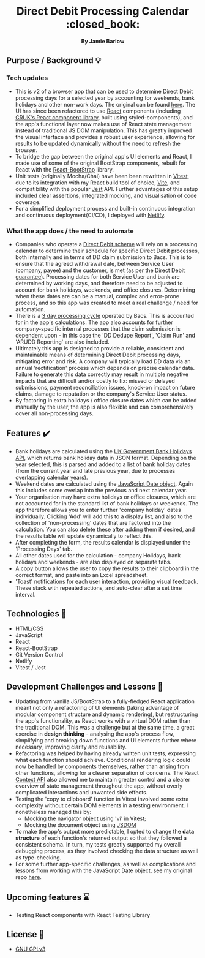 <div align="center">
  <h1>Direct Debit Processing Calendar :closed_book:</h1>
  <strong>By Jamie Barlow</strong>
</div>

## Purpose / Background :bulb:

### Tech updates
- This is v2 of a browser app that can be used to determine Direct Debit processing days for a selected year by accounting for weekends, bank holidays and other non-work days. The original can be found [here](https://github.com/JamieBarlow/weekend-bankhol). The UI has since been refactored to use [React](https://react.dev/) components (including [CRUK's React component library](https://www.npmjs.com/package/@cruk/cruk-react-components), built using styled-components), and the app's functional layer now makes use of React state management instead of traditional JS DOM manipulation. This has greatly improved the visual interface and provides a robust user experience, allowing for results to be updated dynamically without the need to refresh the browser.
- To bridge the gap between the original app's UI elements and React, I made use of some of the original BootStrap components, rebuilt for React with the [React-BootStrap](https://react-bootstrap.netlify.app/) library.
- Unit tests (originally Mocha/Chai) have been been rewritten in [Vitest](https://vitest.dev/), due to its integration with my React build tool of choice, [Vite](https://vitejs.dev/), and compatibility with the popular [Jest](https://jestjs.io/) API. Further advantages of this setup included clear assertions, integrated mocking, and visualisation of code coverage.
- For a simplified deployment process and built-in continuous integration and continuous deployment(CI/CD), I deployed with [Netlify](https://www.netlify.com).
### What the app does / the need to automate
- Companies who operate a [Direct Debit scheme](https://www.directdebit.co.uk/) will rely on a processing calendar to determine their schedule for specific Direct Debit processes, both internally and in terms of DD claim submission to Bacs. This is to ensure that the agreed withdrawal date, between Service User (company, payee) and the customer, is met (as per the [Direct Debit guarantee](https://www.directdebit.co.uk/direct-debit-explained/direct-debit-guarantee/)). Processing dates for both Service User and bank are determined by working days, and therefore need to be adjusted to account for bank holidays, weekends, and office closures. Determining when these dates are can be a manual, complex and error-prone process, and so this app was created to meet a real challenge / need for automation.
- There is a [3 day processing cycle](https://www.bacs.co.uk/services/bacs-schemes/getting-started/direct-debit/#:~:text=To%20collect%20Direct%20Debit%20payments,then%20transmitted%20to%20each%20institution.) operated by Bacs. This is accounted for in the app's calculations. The app also accounts for further company-specific internal processes that the claim submission is dependent upon - in this case the 'DD Dedupe Report', 'Claim Run' and 'ARUDD Reporting' are also included.
- Ultimately this app is designed to provide a reliable, consistent and maintainable means of determining Direct Debit processing days, mitigating error and risk. A company will typically load DD data via an annual 'rectification' process which depends on precise calendar data. Failure to generate this data correctly may result in multiple negative impacts that are difficult and/or costly to fix: missed or delayed submissions, payment reconciliation issues, knock-on impact on future claims, damage to reputation or the company's Service User status.
- By factoring in extra holidays / office closure dates which can be added manually by the user, the app is also flexible and can comprehensively cover all non-processing days.

## Features :heavy_check_mark:

- Bank holidays are calculated using the [UK Government Bank Holidays API](https://www.api.gov.uk/gds/bank-holidays/#bank-holidays), which returns bank holiday data in JSON format. Depending on the year selected, this is parsed and added to a list of bank holiday dates (from the current year and late previous year, due to processes overlapping calendar years).
- Weekend dates are calculated using the [JavaScript Date object](https://developer.mozilla.org/en-US/docs/Web/JavaScript/Reference/Global_Objects/Date). Again this includes some overlap into the previous and next calendar year.
- Your organisation may have extra holidays or office closures, which are not accounted for in the standard list of bank holidays or weekends. The app therefore allows you to enter further 'company holiday' dates individually. Clicking 'Add' will add this to a display list, and also to the collection of 'non-processing' dates that are factored into the calculation. You can also delete these after adding them if desired, and the results table will update dynamically to reflect this.
- After completing the form, the results calendar is displayed under the 'Processing Days' tab.
- All other dates used for the calculation - company Holidays, bank holidays and weekends - are also displayed on separate tabs.
- A copy button allows the user to copy the results to their clipboard in the correct format, and paste into an Excel spreadsheet.
- 'Toast' notifications for each user interaction, providing visual feedback. These stack with repeated actions, and auto-clear after a set time interval.

## Technologies :floppy_disk:

- HTML/CSS
- JavaScript
- React
- React-BootStrap
- Git Version Control
- Netlify
- Vitest / Jest

## Development Challenges and Lessons :wrench:

- Updating from vanilla JS/BootStrap to a fully-fledged React application meant not only a refactoring of UI elements (taking advantage of modular component structure and dynamic rendering), but restructuring the app's functionality, as React works with a virtual DOM rather than the traditional DOM. This was a challenge but at the same time, a great exercise in **design thinking** - analysing the app's process flow, simplifying and breaking down functions and UI elements further where necessary, improving clarity and reusability.
- Refactoring was helped by having already written unit tests, expressing what each function should achieve. Conditional rendering logic could now be handled by components themselves, rather than arising from other functions, allowing for a clearer separation of concerns. The React [Context API](https://react.dev/reference/react/createContext) also allowed me to maintain greater control and a clearer overview of state management throughout the app, without overly complicated interactions and unwanted side effects. 
- Testing the 'copy to clipboard' function in Vitest involved some extra complexity without certain DOM elements in a testing environment. I nonetheless managed this by:
  - Mocking the navigator object using 'vi' in Vitest;
  - Mocking the document object using [JSDOM](https://www.npmjs.com/package/jsdom)
- To make the app's output more predictable, I opted to change the **data structure** of each function's returned output so that they followed a consistent schema. In turn, my tests greatly supported my overall debugging process, as they involved checking the data structure as well as type-checking.
- For some further app-specific challenges, as well as complications and lessons from working with the JavaScript Date object, see my original repo [here](https://github.com/JamieBarlow/weekend-bankhol?tab=readme-ov-file#development-challenges-and-lessons-wrench).

## Upcoming features :hourglass:

- Testing React components with React Testing Library

## License :scroll:

- [GNU GPLv3](https://www.gnu.org/licenses/gpl-3.0.en.html)
